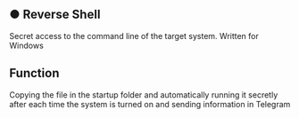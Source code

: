 
## ● Reverse Shell
Secret access to the command line of the target system. Written for Windows

## Function
Copying the file in the startup folder and automatically running it secretly after each time the system is turned on and sending information in Telegram
